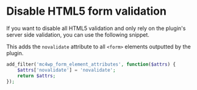 # Disable HTML5 form validation

If you want to disable all HTML5 validation and only rely on the plugin's server side validation,
you can use the following snippet.

This adds the `novalidate` attribute to all `<form>` elements outputted by the plugin.

```php
add_filter('mc4wp_form_element_attributes', function($attrs) {
	$attrs['novalidate'] = 'novalidate';
	return $attrs;
});
```
